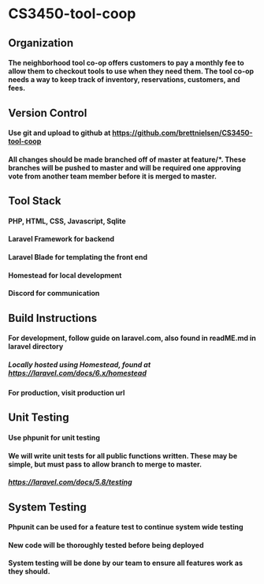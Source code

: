 # CS3450-tool-coop 

## Organization
#### The neighborhood tool co-op offers customers to pay a monthly fee to allow them to checkout tools to use when they need them.  The tool co-op needs a way to keep track of inventory, reservations, customers, and fees.

## Version Control
#### Use git and upload to github at https://github.com/brettnielsen/CS3450-tool-coop
#### All changes should be made branched off of master at feature/*. These branches will be pushed to master and will be required one approving vote from another team member before it is merged to master.

## Tool Stack
#### PHP, HTML, CSS, Javascript, Sqlite
#### Laravel Framework for backend
#### Laravel Blade for templating the front end
#### Homestead for local development
#### Discord for communication


## Build Instructions
#### For development, follow guide on laravel.com, also found in readME.md in laravel directory
##### Locally hosted using Homestead, found at https://laravel.com/docs/6.x/homestead
#### For production, visit production url

## Unit Testing
#### Use phpunit for unit testing
#### We will write unit tests for all public functions written. These may be simple, but must pass to allow branch to merge to master.
##### https://laravel.com/docs/5.8/testing

## System Testing
#### Phpunit can be used for a feature test to continue system wide testing
#### New code will be thoroughly tested before being deployed
#### System testing will be done by our team to ensure all features work as they should.
